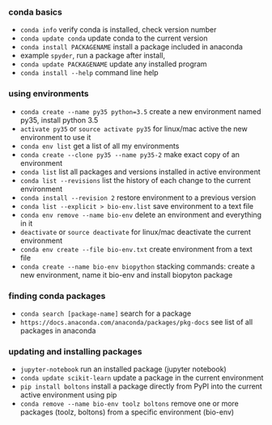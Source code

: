 ### conda basics

- `conda info` verify conda is installed, check version number	
- `conda update conda` update conda to the current version	
- `conda install PACKAGENAME` install a package included in anaconda	
-  example `spyder`, run a package after install,
- `conda update PACKAGENAME` update any installed program	
- `conda install --help` command line help 


### using environments
- `conda create --name py35 python=3.5` create a new environment named py35, install python 3.5	
- `activate py35` or `source activate py35` for linux/mac active the new environment to use it	
- `conda env list` get a list of all my environments 
- `conda create --clone py35 --name py35-2` make exact copy of an environment	
- `conda list` list all packages and versions installed in active environment	
- `conda list --revisions` list the history of each change to the current environment	
- `conda install --revision 2` restore environment to a previous version	
- `conda list --explicit > bio-env.list` save environment to a text file	
- `conda env remove --name bio-env` delete an environment and everything in it	
- `deactivate` or `source deactivate` for linux/mac deactivate the current environment	
- `conda env create --file bio-env.txt` create environment from a text file	
- `conda create --name bio-env biopython` stacking commands: create a new environment, name it bio-env and install biopyton package 


### finding conda packages
- `conda search [package-name]` search for a package	
- `https://docs.anaconda.com/anaconda/packages/pkg-docs` see list of all packages in anaconda	


### updating and installing packages
- `jupyter-notebook` run an installed package (jupyter notebook)	
- `conda update scikit-learn` update a package in the current environment	
- `pip install boltons` install a package directly from PyPI into the current active environment using pip	
- `conda remove --name bio-env toolz boltons` remove one or more packages (toolz, boltons) from a specific environment (bio-env)	
